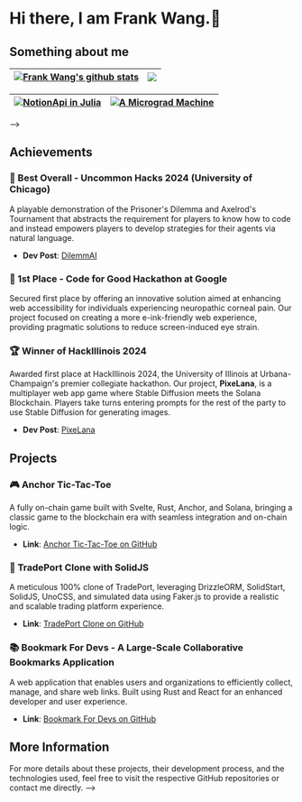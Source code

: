 # Hi there, I am Frank Wang.👋

<!--
![Anurag's GitHub stats](https://github-readme-stats.vercel.app/api?username=Frank-III&theme=apprentice&show_icons=true&count_private=true)

[![Top Langs](https://github-readme-stats.vercel.app/api/top-langs/?username=anuraghazra)](https://github.com/Frank-III/github-readme-stats)

[![Readme Card](https://github-readme-stats.vercel.app/api/pin/?username=Frank-III&repo=NotionSDK.jl)](https://github.com/Frank-III/github-readme-stats)
-->

## Something about me

| <a href="https://github.com/anuraghazra/github-readme-stats"><img align="center" src="https://github-readme-stats.vercel.app/api?username=Frank-III&show_icons=true&include_all_commits=true&theme=apprentice&hide_border=true" alt="Frank Wang's github stats" /></a> | <a href="https://github.com/anuraghazra/github-readme-stats"><img align="center" src="https://github-readme-stats.vercel.app/api/top-langs/?username=Frank-III&layout=compact&theme=apprentice&hide_border=true&hide=javascript,html" /></a> |
| ------------- | ------------- |

| <a href="https://github.com/anuraghazra/github-readme-stats"><img align="center" src="https://github-readme-stats.vercel.app/api/pin/?username=Frank-III&theme=apprentice&repo=NotionSDK.jl" alt="NotionApi in Julia" /> |<a href="https://github.com/anuraghazra/github-readme-stats"><img align="center" src="https://github-readme-stats.vercel.app/api/pin/?username=Frank-III&theme=apprentice&repo=Micrograds.jl" alt="A Micrograd Machine" /> | 
| ------------- | ------------- |
-->

## Achievements

### 🥇 Best Overall - Uncommon Hacks 2024 (University of Chicago)
A playable demonstration of the Prisoner's Dilemma and Axelrod's Tournament that abstracts the requirement for players to know how to code and instead empowers players to develop strategies for their agents via natural language.

- **Dev Post**: [DilemmAI](https://devpost.com/software/dilemmai)

### 🥇 1st Place - Code for Good Hackathon at Google
Secured first place by offering an innovative solution aimed at enhancing web accessibility for individuals experiencing neuropathic corneal pain. Our project focused on creating a more e-ink-friendly web experience, providing pragmatic solutions to reduce screen-induced eye strain.

### 🏆 Winner of HackIllinois 2024
Awarded first place at HackIllinois 2024, the University of Illinois at Urbana-Champaign's premier collegiate hackathon. Our project, **PixeLana**, is a multiplayer web app game where Stable Diffusion meets the Solana Blockchain. Players take turns entering prompts for the rest of the party to use Stable Diffusion for generating images.
- **Dev Post**: [PixeLana](https://arc.net/l/quote/qzxeehak)

## Projects

### 🎮 Anchor Tic-Tac-Toe
A fully on-chain game built with Svelte, Rust, Anchor, and Solana, bringing a classic game to the blockchain era with seamless integration and on-chain logic.
- **Link**: [Anchor Tic-Tac-Toe on GitHub](https://github.com/Frank-III/anchor-tic-tac-toe)

### 🔄 TradePort Clone with SolidJS
A meticulous 100% clone of TradePort, leveraging DrizzleORM, SolidStart, SolidJS, UnoCSS, and simulated data using Faker.js to provide a realistic and scalable trading platform experience.
- **Link**: [TradePort Clone on GitHub](https://github.com/Frank-III/trade_port2)

### 📚 Bookmark For Devs - A Large-Scale Collaborative Bookmarks Application
A web application that enables users and organizations to efficiently collect, manage, and share web links. Built using Rust and React for an enhanced developer and user experience.
- **Link**: [Bookmark For Devs on GitHub](https://github.com/Frank-III/bookmark_rspc)

## More Information

For more details about these projects, their development process, and the technologies used, feel free to visit the respective GitHub repositories or contact me directly.
-->

<!--
**Frank-III/Frank-III** is a ✨ _special_ ✨ repository because its `README.md` (this file) appears on your GitHub profile.

Here are some ideas to get you started:

- 🔭 I’m currently working on ...
- 🌱 I’m currently learning ...
- 👯 I’m looking to collaborate on ...
- 🤔 I’m looking for help with ...
- 💬 Ask me about ...
- 📫 How to reach me: ...
- 😄 Pronouns: ...
- ⚡ Fun fact: ...
-->
